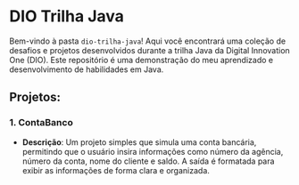# DIO Trilha Java

Bem-vindo à pasta `dio-trilha-java`! Aqui você encontrará uma coleção de desafios e projetos desenvolvidos durante a trilha Java da Digital Innovation One (DIO). Este repositório é uma demonstração do meu aprendizado e desenvolvimento de habilidades em Java.

## Projetos:

### 1. ContaBanco
- **Descrição**: Um projeto simples que simula uma conta bancária, permitindo que o usuário insira informações como número da agência, número da conta, nome do cliente e saldo. A saída é formatada para exibir as informações de forma clara e organizada.
